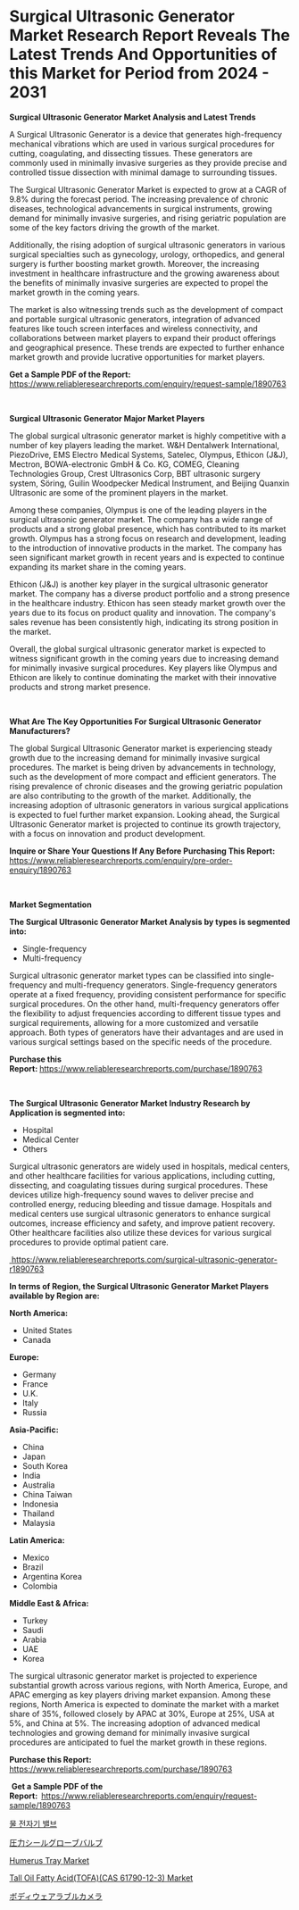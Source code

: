 <p><h1>Surgical Ultrasonic Generator Market Research Report Reveals The Latest Trends And Opportunities of this Market for Period from 2024 - 2031</h1></p><p><strong>Surgical Ultrasonic Generator Market Analysis and Latest Trends</strong></p>
<p><p>A Surgical Ultrasonic Generator is a device that generates high-frequency mechanical vibrations which are used in various surgical procedures for cutting, coagulating, and dissecting tissues. These generators are commonly used in minimally invasive surgeries as they provide precise and controlled tissue dissection with minimal damage to surrounding tissues.</p><p>The Surgical Ultrasonic Generator Market is expected to grow at a CAGR of 9.8% during the forecast period. The increasing prevalence of chronic diseases, technological advancements in surgical instruments, growing demand for minimally invasive surgeries, and rising geriatric population are some of the key factors driving the growth of the market.</p><p>Additionally, the rising adoption of surgical ultrasonic generators in various surgical specialties such as gynecology, urology, orthopedics, and general surgery is further boosting market growth. Moreover, the increasing investment in healthcare infrastructure and the growing awareness about the benefits of minimally invasive surgeries are expected to propel the market growth in the coming years.</p><p>The market is also witnessing trends such as the development of compact and portable surgical ultrasonic generators, integration of advanced features like touch screen interfaces and wireless connectivity, and collaborations between market players to expand their product offerings and geographical presence. These trends are expected to further enhance market growth and provide lucrative opportunities for market players.</p></p>
<p><strong>Get a Sample PDF of the Report:&nbsp;</strong> <a href="https://www.reliableresearchreports.com/enquiry/request-sample/1890763">https://www.reliableresearchreports.com/enquiry/request-sample/1890763</a></p>
<p>&nbsp;</p>
<p><strong>Surgical Ultrasonic Generator Major Market Players</strong></p>
<p><p>The global surgical ultrasonic generator market is highly competitive with a number of key players leading the market. W&H Dentalwerk International, PiezoDrive, EMS Electro Medical Systems, Satelec, Olympus, Ethicon (J&J), Mectron, BOWA-electronic GmbH & Co. KG, COMEG, Cleaning Technologies Group, Crest Ultrasonics Corp, BBT ultrasonic surgery system, Söring, Guilin Woodpecker Medical Instrument, and Beijing Quanxin Ultrasonic are some of the prominent players in the market.</p><p>Among these companies, Olympus is one of the leading players in the surgical ultrasonic generator market. The company has a wide range of products and a strong global presence, which has contributed to its market growth. Olympus has a strong focus on research and development, leading to the introduction of innovative products in the market. The company has seen significant market growth in recent years and is expected to continue expanding its market share in the coming years.</p><p>Ethicon (J&J) is another key player in the surgical ultrasonic generator market. The company has a diverse product portfolio and a strong presence in the healthcare industry. Ethicon has seen steady market growth over the years due to its focus on product quality and innovation. The company's sales revenue has been consistently high, indicating its strong position in the market.</p><p>Overall, the global surgical ultrasonic generator market is expected to witness significant growth in the coming years due to increasing demand for minimally invasive surgical procedures. Key players like Olympus and Ethicon are likely to continue dominating the market with their innovative products and strong market presence.</p></p>
<p>&nbsp;</p>
<p><strong>What Are The Key Opportunities For Surgical Ultrasonic Generator Manufacturers?</strong></p>
<p><p>The global Surgical Ultrasonic Generator market is experiencing steady growth due to the increasing demand for minimally invasive surgical procedures. The market is being driven by advancements in technology, such as the development of more compact and efficient generators. The rising prevalence of chronic diseases and the growing geriatric population are also contributing to the growth of the market. Additionally, the increasing adoption of ultrasonic generators in various surgical applications is expected to fuel further market expansion. Looking ahead, the Surgical Ultrasonic Generator market is projected to continue its growth trajectory, with a focus on innovation and product development.</p></p>
<p><strong>Inquire or Share Your Questions If Any Before Purchasing This Report:</strong> <a href="https://www.reliableresearchreports.com/enquiry/pre-order-enquiry/1890763">https://www.reliableresearchreports.com/enquiry/pre-order-enquiry/1890763</a></p>
<p>&nbsp;</p>
<p><strong>Market Segmentation</strong></p>
<p><strong>The Surgical Ultrasonic Generator Market Analysis by types is segmented into:</strong></p>
<p><ul><li>Single-frequency</li><li>Multi-frequency</li></ul></p>
<p><p>Surgical ultrasonic generator market types can be classified into single-frequency and multi-frequency generators. Single-frequency generators operate at a fixed frequency, providing consistent performance for specific surgical procedures. On the other hand, multi-frequency generators offer the flexibility to adjust frequencies according to different tissue types and surgical requirements, allowing for a more customized and versatile approach. Both types of generators have their advantages and are used in various surgical settings based on the specific needs of the procedure.</p></p>
<p><strong>Purchase this Report:&nbsp;</strong><a href="https://www.reliableresearchreports.com/purchase/1890763">https://www.reliableresearchreports.com/purchase/1890763</a></p>
<p>&nbsp;</p>
<p><strong>The Surgical Ultrasonic Generator Market Industry Research by Application is segmented into:</strong></p>
<p><ul><li>Hospital</li><li>Medical Center</li><li>Others</li></ul></p>
<p><p>Surgical ultrasonic generators are widely used in hospitals, medical centers, and other healthcare facilities for various applications, including cutting, dissecting, and coagulating tissues during surgical procedures. These devices utilize high-frequency sound waves to deliver precise and controlled energy, reducing bleeding and tissue damage. Hospitals and medical centers use surgical ultrasonic generators to enhance surgical outcomes, increase efficiency and safety, and improve patient recovery. Other healthcare facilities also utilize these devices for various surgical procedures to provide optimal patient care.</p></p>
<p><a href="https://www.reliableresearchreports.com/surgical-ultrasonic-generator-r1890763">&nbsp;https://www.reliableresearchreports.com/surgical-ultrasonic-generator-r1890763</a></p>
<p><strong>In terms of Region, the Surgical Ultrasonic Generator Market Players available by Region are:</strong></p>
<p>
    <p> <strong> North America: </strong>
        <ul>
            <li>United States</li>
            <li>Canada</li>
        </ul>
        </p> 
    <p> <strong> Europe: </strong>
        <ul>
            <li>Germany</li>
            <li>France</li>
            <li>U.K.</li>
            <li>Italy</li>
            <li>Russia</li>
        </ul>
        </p> 
    <p> <strong> Asia-Pacific: </strong>
        <ul>
            <li>China</li>
            <li>Japan</li>
            <li>South Korea</li>
            <li>India</li>
            <li>Australia</li>
            <li>China Taiwan</li>
            <li>Indonesia</li>
            <li>Thailand</li>
            <li>Malaysia</li>
        </ul>
        </p> 
    <p> <strong> Latin America: </strong>
        <ul>
            <li>Mexico</li>
            <li>Brazil</li>
            <li>Argentina Korea</li>
            <li>Colombia</li>
        </ul>
        </p> 
    <p> <strong> Middle East & Africa: </strong>
        <ul>
            <li>Turkey</li>
            <li>Saudi</li>
            <li>Arabia</li>
            <li>UAE</li>
            <li>Korea</li>
        </ul>
    </p>
    </p>
<p><p>The surgical ultrasonic generator market is projected to experience substantial growth across various regions, with North America, Europe, and APAC emerging as key players driving market expansion. Among these regions, North America is expected to dominate the market with a market share of 35%, followed closely by APAC at 30%, Europe at 25%, USA at 5%, and China at 5%. The increasing adoption of advanced medical technologies and growing demand for minimally invasive surgical procedures are anticipated to fuel the market growth in these regions.</p></p>
<p><strong>Purchase this Report: </strong><a href="https://www.reliableresearchreports.com/purchase/1890763">https://www.reliableresearchreports.com/purchase/1890763</a></p>
<p>&nbsp;<strong>Get a Sample PDF of the Report:&nbsp;&nbsp;</strong><a href="https://www.reliableresearchreports.com/enquiry/request-sample/1890763">https://www.reliableresearchreports.com/enquiry/request-sample/1890763</a></p>
<p><strong></strong></p>
<p><p><a href="https://github.com/khytkeqagplkzqvh/Market-Research-Report-List-2/blob/main/832716747657.md">물 전자기 밸브</a></p><p><a href="https://medium.com/@ja15984/%E5%9C%A7%E5%8A%9B%E3%82%B7%E3%83%BC%E3%83%AB%E3%82%B0%E3%83%AD%E3%83%BC%E3%83%96%E3%83%90%E3%83%AB%E3%83%96%E5%B8%82%E5%A0%B4%E3%81%AE%E5%B1%95%E6%9C%9B-%E6%A5%AD%E7%95%8C%E6%A6%82%E8%A6%81%E3%81%A8%E4%BA%88%E6%B8%AC-2024%E5%B9%B4%E3%81%8B%E3%82%892031%E5%B9%B4-b26ddb5b4c61">圧力シールグローブバルブ</a></p><p><a href="https://github.com/fiixsa/Market-Research-Report-List-2/blob/main/humerus-tray-market.md">Humerus Tray Market</a></p><p><a href="https://issuu.com/reportprime-2/docs/tall-oil-fatty-acidtofacas-61790-12-3-market-size-">Tall Oil Fatty Acid(TOFA)(CAS 61790-12-3) Market</a></p><p><a href="https://medium.com/@linabernier2023/%E3%83%9C%E3%83%87%E3%82%A3%E3%82%A6%E3%82%A7%E3%82%A2%E3%82%AB%E3%83%A1%E3%83%A9%E5%B8%82%E5%A0%B4-%E3%82%BF%E3%82%A4%E3%83%97-%E3%82%A2%E3%83%97%E3%83%AA%E3%82%B1%E3%83%BC%E3%82%B7%E3%83%A7%E3%83%B3-%E5%9C%B0%E7%90%86%E3%81%AB%E3%82%88%E3%82%8B%E5%8C%85%E6%8B%AC%E7%9A%84%E3%81%AA%E8%A9%95%E4%BE%A1-7aedea1c0cbe">ボディウェアラブルカメラ</a></p></p>